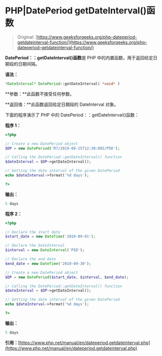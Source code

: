 # PHP|DatePeriod getDateInterval()函数

> Original: [https://www.geeksforgeeks.org/php-dateperiod-getdateinterval-function/](https://www.geeksforgeeks.org/php-dateperiod-getdateinterval-function/)

**DatePeriod：：getDateInterval()函数**是 PHP 中的内置函数，用于返回给定日期段的日期间隔。

**语法：**

```php
*DateInterval* DatePeriod::getDateInterval( *void* )
```

**参数：**此函数不接受任何参数。

**返回值：**此函数返回给定日期段的 DateInterval 对象。

下面的程序演示了 PHP 中的 DatePeriod：：getDateInterval()函数：

**程序 1：**

```php
<?php

// Create a new DatePeriod object
$DP = new DatePeriod('R7/2019-09-25T12:30:00Z/P5D');

// Calling the DatePeriod::getDateInterval() function
$dateInterval = $DP->getDateInterval();

// Getting the date interval of the given DatePeriod
echo $dateInterval->format('%d days');

?>
```

**输出：**

```php
5 days

```

**程序 2：**

```php
<?php

// Declare the start date
$start_date = new DateTime('2019-09-01');

// Declare the DateInterval
$interval = new DateInterval('P5D');

// Declare the end date
$end_date = new DateTime('2019-09-30');

// Create a new DatePeriod object
$DP = new DatePeriod($start_date, $interval, $end_date);

// Calling the DatePeriod::getDateInterval() function
$dateInterval = $DP->getDateInterval();

// Getting the date interval of the given DatePeriod
echo $dateInterval->format('%d days');

?>
```

**输出：**

```php
5 days

```

**引用：**[https://www.php.net/manual/en/dateperiod.getdateinterval.php](https://www.php.net/manual/en/dateperiod.getdateinterval.php)